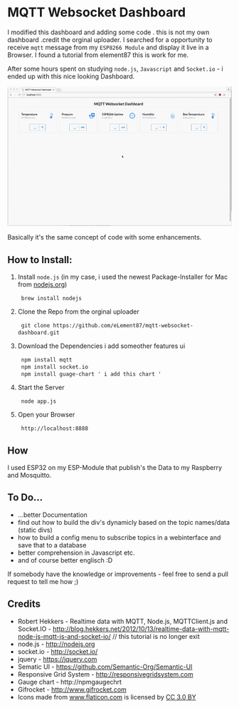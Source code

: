 # MQTT Websocket Dashboard 

I modified this dashboard and adding some code . this is not my own dashboard .credit the orginal uploader.
I searched for a opportunity to receive `mqtt` message from my `ESP8266 Module` and display it live in a Browser. I found a tutorial from element87 this is work for me.

After some hours spent on studying `node.js`, `Javascript` and `Socket.io` - i ended up with this nice looking Dashboard.

![Dashboard](Dashboard.gif)

Basically it's the same concept of code with some enhancements.

## How to Install:

1. Install `node.js` (in my case, i used the newest Package-Installer for Mac from [nodejs.org](https://nodejs.org/dist/v6.1.0/))
	
		brew install nodejs


2. Clone the Repo from the orginal uploader

		git clone https://github.com/eLement87/mqtt-websocket-dashboard.git

3. Download the Dependencies i add someother features ui

		npm install mqtt
		npm install socket.io
		npm install guage-chart ' i add this chart '
		
4. Start the Server

		node app.js
		
5. Open your Browser

		http://localhost:8888


## How

I used ESP32 on my ESP-Module that publish's the Data to my Raspberry and Mosquitto.


## To Do...

 - ...better Documentation
 - find out how to build the div's dynamicly based on the topic names/data (static divs)
 - how to build a config menu to subscribe topics in a webinterface and save that to a database
 - better comprehension in Javascript etc.
 - and of course better englisch :D

 If somebody have the knowledge or improvements - feel free to send a pull request to tell me how ;)
	

## Credits

- Robert Hekkers - Realtime data with MQTT, Node.js, MQTTClient.js and Socket.IO - http://blog.hekkers.net/2012/10/13/realtime-data-with-mqtt-node-js-mqtt-js-and-socket-io/ // this tutorial is no longer exit
- node.js - http://nodejs.org
- socket.io - http://socket.io/
- jquery - https://jquery.com
- Sematic UI - https://github.com/Semantic-Org/Semantic-UI
- Responsive Grid System  - http://responsivegridsystem.com
- Gauge chart - http://npmgaugechrt
- Gifrocket - http://www.gifrocket.com
- <div>Icons made from <a href="http://www.flaticon.com" title="Flaticon">www.flaticon.com</a> is licensed by <a href="http://creativecommons.org/licenses/by/3.0/" title="Creative Commons BY 3.0" target="_blank">CC 3.0 BY</a></div>
